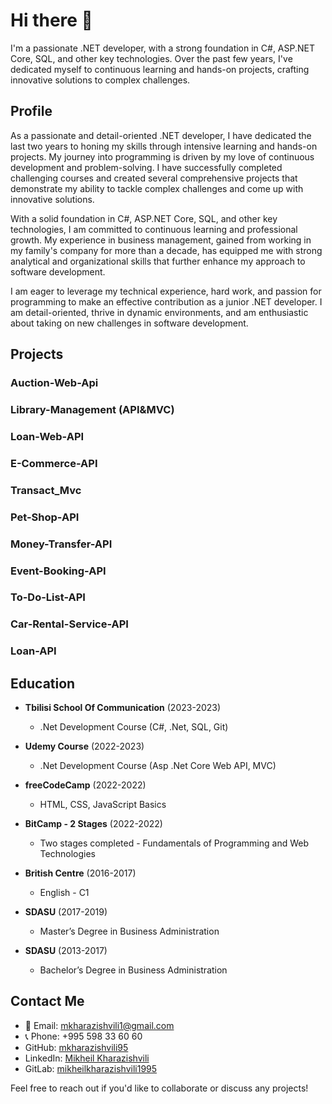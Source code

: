 # Hi there 👋

I'm a passionate .NET developer, with a strong foundation in C#, ASP.NET Core, SQL, and other key technologies. Over the past few years, I've dedicated myself to continuous learning and hands-on projects, crafting innovative solutions to complex challenges.

## Profile

As a passionate and detail-oriented .NET developer, I have dedicated the last two years to honing my skills through intensive learning and hands-on projects. My journey into programming is driven by my love of continuous development and problem-solving. I have successfully completed challenging courses and created several comprehensive projects that demonstrate my ability to tackle complex challenges and come up with innovative solutions.

With a solid foundation in C#, ASP.NET Core, SQL, and other key technologies, I am committed to continuous learning and professional growth. My experience in business management, gained from working in my family's company for more than a decade, has equipped me with strong analytical and organizational skills that further enhance my approach to software development.

I am eager to leverage my technical experience, hard work, and passion for programming to make an effective contribution as a junior .NET developer. I am detail-oriented, thrive in dynamic environments, and am enthusiastic about taking on new challenges in software development.

## Projects

### Auction-Web-Api
### Library-Management (API&MVC)
### Loan-Web-API
### E-Commerce-API
### Transact_Mvc
### Pet-Shop-API
### Money-Transfer-API
### Event-Booking-API
### To-Do-List-API
### Car-Rental-Service-API
### Loan-API


## Education

- **Tbilisi School Of Communication** (2023-2023)
  - .Net Development Course (C#, .Net, SQL, Git)
  
- **Udemy Course** (2022-2023)
  - .Net Development Course (Asp .Net Core Web API, MVC)
  
- **freeCodeCamp** (2022-2022)
  - HTML, CSS, JavaScript Basics
  
- **BitCamp - 2 Stages** (2022-2022)
  - Two stages completed - Fundamentals of Programming and Web Technologies
  
- **British Centre** (2016-2017)
  - English - C1
  
- **SDASU** (2017-2019)
  - Master’s Degree in Business Administration
  
- **SDASU** (2013-2017)
  - Bachelor’s Degree in Business Administration

## Contact Me

- 📧 Email: mkharazishvili1@gmail.com
- 📞 Phone: +995 598 33 60 60
- GitHub: [mkharazishvili95](https://github.com/mkharazishvili95)
- LinkedIn: [Mikheil Kharazishvili](https://www.linkedin.com/in/mikheil-kharazishvili-b179a5269/)
- GitLab: [mikheilkharazishvili1995](https://gitlab.com/mikheilkharazishvili1995)

Feel free to reach out if you'd like to collaborate or discuss any projects!

